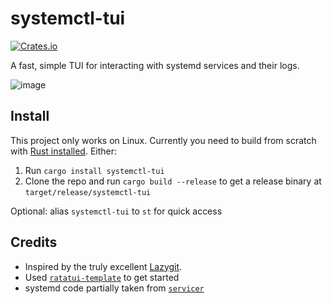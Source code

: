 # systemctl-tui

[![Crates.io](https://img.shields.io/crates/v/systemctl-tui.svg)](https://crates.io/crates/systemctl-tui)

A fast, simple TUI for interacting with systemd services and their logs.

![image](https://github.com/rgwood/systemctl-tui/assets/26268125/da1d4f06-ea8d-4ea0-805e-d0e26e641cd6)


## Install

This project only works on Linux. Currently you need to build from scratch with [Rust installed](https://rustup.rs/). Either:

1. Run `cargo install systemctl-tui`
2. Clone the repo and run `cargo build --release` to get a release binary at `target/release/systemctl-tui`

Optional: alias `systemctl-tui` to `st` for quick access

## Credits

- Inspired by the truly excellent [Lazygit](https://github.com/jesseduffield/lazygit).
- Used [`ratatui-template`](https://github.com/kdheepak/ratatui-template/) to get started
- systemd code partially taken from [`servicer`](https://github.com/servicer-labs/servicer)
